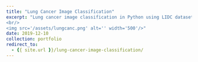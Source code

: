 ```yaml
---
title: "Lung Cancer Image Classification"
excerpt: "Lung cancer image classification in Python using LIDC dataset. Images are processed using local feature descriptors and transformation methods before input into classifiers.
<br/>
<img src='/assets/lungcanc.png' alt='' width='500'/>"
date: 2019-12-10
collection: portfolio
redirect_to: 
  - {{ site.url }}/lung-cancer-image-classification/
---
```

